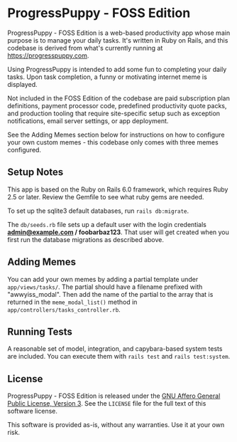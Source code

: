 # ProgressPuppy - FOSS Edition

ProgressPuppy - FOSS Edition is a web-based productivity app whose main purpose is to manage your daily tasks. It's written in Ruby on Rails, and this codebase is derived from what's currently running at https://progresspuppy.com.

Using ProgressPuppy is intended to add some fun to completing your daily tasks. Upon task completion, a funny or motivating internet meme is displayed.

Not included in the FOSS Edition of the codebase are paid subscription plan definitions, payment processor code, predefined productivity quote packs, and production tooling that require site-specific setup such as exception notifications, email server settings, or app deployment.

See the Adding Memes section below for instructions on how to configure your own custom memes - this codebase only comes with three memes configured.

## Setup Notes

This app is based on the Ruby on Rails 6.0 framework, which requires Ruby 2.5 or later. Review the Gemfile to see what ruby gems are needed.

To set up the sqlite3 default databases, run `rails db:migrate`.

The `db/seeds.rb` file sets up a default user with the login credentials **admin@example.com / foobarbaz123**. That user will get created when you first run the database migrations as described above.

## Adding Memes

You can add your own memes by adding a partial template under `app/views/tasks/`. The partial should have a filename prefixed with "awwyiss_modal". Then add the name of the partial to the array that is returned in the `meme_modal_list()` method in `app/controllers/tasks_controller.rb`.

## Running Tests

A reasonable set of model, integration, and capybara-based system tests are included. You can execute them with `rails test` and `rails test:system`.

## License

ProgressPuppy - FOSS Edition is released under the [GNU Affero General Public License, Version 3](https://www.gnu.org/licenses/agpl-3.0.en.html). See the `LICENSE` file for the full text of this software license.

This software is provided as-is, without any warranties. Use it at your own risk.
